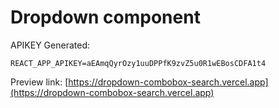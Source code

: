 # Dropdown component

APIKEY Generated:

`REACT_APP_APIKEY=aEAmqQyrOzy1uuDPPfK9zvZ5u0R1wEBosCDFA1t4`

Preview link: [https://dropdown-combobox-search.vercel.app](https://dropdown-combobox-search.vercel.app)
